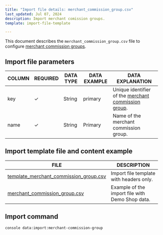```yaml
---
title: "Import file details: merchant_commission_group.csv"
last_updated: Jul 07, 2024
description: Import merchant comission groups.
template: import-file-template

---
```


This document describes the `merchant_commission_group.csv` file to configure [merchant commission groups](/docs/pbc/all/merchant-management/{{page.version}}/marketplace/marketplace-merchant-commission-feature-overview.html).



## Import file parameters

| COLUMN | REQUIRED | DATA TYPE | DATA EXAMPLE | DATA EXPLANATION                             |
|--------|----------|-----------|--------------|----------------------------------------------|
| key    | ✓        | String    | primary      | Unique identifier of the [merchant commission group](/docs/pbc/all/merchant-management/202407.0/marketplace/marketplace-merchant-commission-feature-overview.html#merchant-commission-priority-and-groups). |
| name   | ✓        | String    | Primary      | Name of the merchant commission group.       |


## Import template file and content example

| FILE       | DESCRIPTION     |
| ---------------------------------- | --------------------------- |
| [template_merchant_commission_group.csv](https://spryker.s3.eu-central-1.amazonaws.com/docs/pbc/all/merchant-management/marketplace/import-and-export-data/merchant-commission/import-file-details-merchant_commission_group.csv.md/template_merchant_commission_group.csv) | Import file template with headers only.         |
| [merchant_commission_group.csv](https://spryker.s3.eu-central-1.amazonaws.com/docs/pbc/all/merchant-management/marketplace/import-and-export-data/merchant-commission/import-file-details-merchant_commission_group.csv.md/merchant_commission_group.csv) | Example of the import file with Demo Shop data. |


## Import command

```bash
console data:import:merchant-commission-group
```
